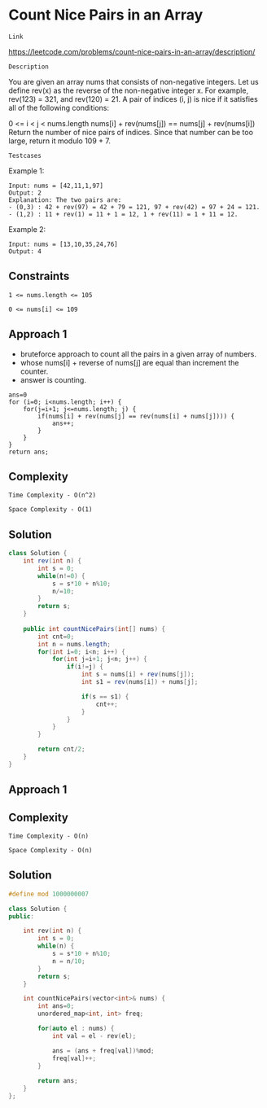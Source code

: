 # Count Nice Pairs in an Array

`Link`

https://leetcode.com/problems/count-nice-pairs-in-an-array/description/

`Description`

You are given an array nums that consists of non-negative integers. Let us define rev(x) as the reverse of the non-negative integer x. For example, rev(123) = 321, and rev(120) = 21. A pair of indices (i, j) is nice if it satisfies all of the following conditions:

0 <= i < j < nums.length
nums[i] + rev(nums[j]) == nums[j] + rev(nums[i])
Return the number of nice pairs of indices. Since that number can be too large, return it modulo 109 + 7.

 

`Testcases`

Example 1:

    Input: nums = [42,11,1,97]
    Output: 2
    Explanation: The two pairs are:
    - (0,3) : 42 + rev(97) = 42 + 79 = 121, 97 + rev(42) = 97 + 24 = 121.
    - (1,2) : 11 + rev(1) = 11 + 1 = 12, 1 + rev(11) = 1 + 11 = 12.
    
Example 2:

    Input: nums = [13,10,35,24,76]
    Output: 4

## Constraints

`1 <= nums.length <= 105`

`0 <= nums[i] <= 109`

## Approach 1

- bruteforce approach to count all the pairs in a given array of numbers.
- whose nums[i] + reverse of nums[j] are equal than increment the counter.
- answer is counting.

```
ans=0
for (i=0; i<nums.length; i++) {
    for(j=i+1; j<=nums.length; j) {
        if(nums[i] + rev(nums[j] == rev(nums[i] + nums[j]))) {
            ans++;
        }
    }
}
return ans;
```


## Complexity

`Time Complexity - O(n^2)`

`Space Complexity - O(1)`

## Solution

```java
class Solution {
    int rev(int n) {
        int s = 0;
        while(n!=0) {
            s = s*10 + n%10;
            n/=10;
        }
        return s;
    }
    
    public int countNicePairs(int[] nums) {
        int cnt=0;
        int n = nums.length;
        for(int i=0; i<n; i++) {
            for(int j=i+1; j<n; j++) {
                if(i!=j) { 
                    int s = nums[i] + rev(nums[j]);
                    int s1 = rev(nums[i]) + nums[j];

                    if(s == s1) {
                        cnt++;
                    }
                }
            }
        }

        return cnt/2;
    }
}

```
## Approach 1

  

## Complexity

`Time Complexity - O(n)`

`Space Complexity - O(n)`

## Solution

```cpp
#define mod 1000000007

class Solution {
public:

    int rev(int n) {
        int s = 0;
        while(n) {
            s = s*10 + n%10;
            n = n/10;
        }
        return s;
    }

    int countNicePairs(vector<int>& nums) {
        int ans=0;
        unordered_map<int, int> freq;

        for(auto el : nums) {
            int val = el - rev(el);

            ans = (ans + freq[val])%mod;
            freq[val]++;
        }
        
        return ans;
    }
};
```